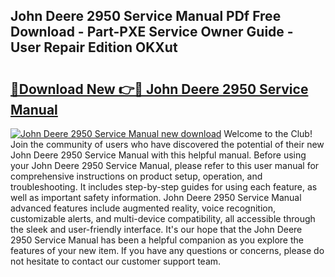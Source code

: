 ## John Deere 2950 Service Manual PDf Free Download - Part-PXE Service Owner Guide - User Repair Edition OKXut

# <h2><a href="http://bc86899.oget.top/?id=John+Deere+2950+Service+Manual">🔗Download New 👉🔴 John Deere 2950 Service Manual</a></h2>

[![John Deere 2950 Service Manual new download](https://i.imgur.com/5g1atiW.png)](http://bc86899.oget.top/?id=John+Deere+2950+Service+Manual)
Welcome to the Club! Join the community of users who have discovered the potential of their new John Deere 2950 Service Manual with this helpful manual. Before using your John Deere 2950 Service Manual, please refer to this user manual for comprehensive instructions on product setup, operation, and troubleshooting. It includes step-by-step guides for using each feature, as well as important safety information. John Deere 2950 Service Manual advanced features include augmented reality, voice recognition, customizable alerts, and multi-device compatibility, all accessible through the sleek and user-friendly interface. It's our hope that the John Deere 2950 Service Manual has been a helpful companion as you explore the features of your new item. If you have any questions or concerns, please do not hesitate to contact our customer support team.
